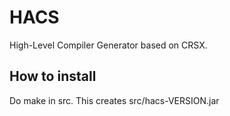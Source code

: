 HACS
====

High-Level Compiler Generator based on CRSX.

How to install
----

Do make in src. This creates src/hacs-VERSION.jar
